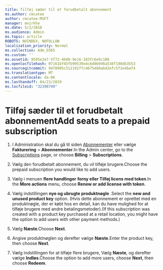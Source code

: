 ```yaml
---
title: Tilføj sæder til et forudbetalt abonnement
ms.author: cmcatee
author: cmcatee-MSFT
manager: mnirkhe
ms.date: 5/2/2018
ms.audience: Admin
ms.topic: article
ROBOTS: NOINDEX, NOFOLLOW
localization_priority: Normal
ms.collection: Adm_O365
ms.custom: ''
ms.assetid: 9595e2e7-5f72-4b08-9e16-183fc6e9c108
ms.openlocfilehash: 07161bf45fb99539e4c6d0b946a538f198db3553
ms.sourcegitcommit: 9d78905c512192ffc4675468abd2efc5f2e4baf4
ms.translationtype: MT
ms.contentlocale: da-DK
ms.lasthandoff: 04/23/2019
ms.locfileid: "32398740"
---
```

# <a name="add-seats-to-a-prepaid-subscription"></a><span data-ttu-id="23473-102">Tilføj sæder til et forudbetalt abonnement</span><span class="sxs-lookup"><span data-stu-id="23473-102">Add seats to a prepaid subscription</span></span>

1. <span data-ttu-id="23473-103">I Administration skal du gå til siden [Abonnementer](https://go.microsoft.com/fwlink/p/?linkid=842054) eller vælge **Fakturering** \> **Abonnementer**.</span><span class="sxs-lookup"><span data-stu-id="23473-103">In the Admin center, go to the [Subscriptions](https://go.microsoft.com/fwlink/p/?linkid=842054) page, or choose **Billing** \> **Subscriptions**.</span></span>
    
2. <span data-ttu-id="23473-104">Vælg den forudbetalt abonnement, du vil tilføje brugere.</span><span class="sxs-lookup"><span data-stu-id="23473-104">Choose the prepaid subscription you would like to add users.</span></span>
    
3. <span data-ttu-id="23473-105">Vælg i menuen **flere handlinger** **forny eller Tilføj licens med token**.</span><span class="sxs-lookup"><span data-stu-id="23473-105">In the **More actions** menu, choose **Renew or add license with token**.</span></span>
    
4. <span data-ttu-id="23473-106">Vælg indstillingen **nye og ubrugte produktnøgle** .</span><span class="sxs-lookup"><span data-stu-id="23473-106">Select the **new and unused product key** option.</span></span> <span data-ttu-id="23473-107">(Hvis dette abonnement er oprettet med en produktnøgle, der er købt hos en detail, kan du have mulighed for at tilføje brugere med andre betalingsmetoder).</span><span class="sxs-lookup"><span data-stu-id="23473-107">(If this subscription was created with a product key purchased at a retail location, you might have the option to add users with other payment methods.)</span></span> 
    
5. <span data-ttu-id="23473-108">Vælg **Næste**.</span><span class="sxs-lookup"><span data-stu-id="23473-108">Choose **Next**.</span></span>
    
6. <span data-ttu-id="23473-109">Angive produktnøglen og derefter vælge **Næste**.</span><span class="sxs-lookup"><span data-stu-id="23473-109">Enter the product key, then choose **Next**.</span></span>
    
7. <span data-ttu-id="23473-110">Vælg indstillingen for at tilføje flere brugere, Vælg **Næste**, og derefter vælge **Indløs**.</span><span class="sxs-lookup"><span data-stu-id="23473-110">Choose the option to add more users, choose **Next**, then choose **Redeem**.</span></span>
    

